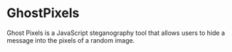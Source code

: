 # GhostPixels
Ghost Pixels is a JavaScript steganography tool that allows users to hide a message into the pixels of a random image. 

